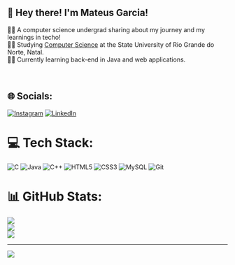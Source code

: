 
## 👋 Hey there! I'm Mateus Garcia!

👨‍💻 A computer science undergrad sharing about my journey and my learnings in techo! <br/>
🧑‍🎓 Studying [Computer Science](https://portal.uern.br/) at the State University of Rio Grande do Norte, Natal. <br/>
🧑‍💻 Currently learning back-end in Java and web applications. <br/><br/><br/>



## 🌐 Socials:
[![Instagram](https://img.shields.io/badge/Instagram-%23E4405F.svg?logo=Instagram&logoColor=white)](https://instagram.com/garciamateus285) [![LinkedIn](https://img.shields.io/badge/LinkedIn-%230077B5.svg?logo=linkedin&logoColor=white)](https://www.linkedin.com/in/mateusgarciadesenvolvedor) 

# 💻 Tech Stack:
![C](https://img.shields.io/badge/c-%2300599C.svg?style=for-the-badge&logo=c&logoColor=white) ![Java](https://img.shields.io/badge/java-%23ED8B00.svg?style=for-the-badge&logo=openjdk&logoColor=white) ![C++](https://img.shields.io/badge/c++-%2300599C.svg?style=for-the-badge&logo=c%2B%2B&logoColor=white) ![HTML5](https://img.shields.io/badge/html5-%23E34F26.svg?style=for-the-badge&logo=html5&logoColor=white) ![CSS3](https://img.shields.io/badge/css3-%231572B6.svg?style=for-the-badge&logo=css3&logoColor=white) ![MySQL](https://img.shields.io/badge/mysql-4479A1.svg?style=for-the-badge&logo=mysql&logoColor=white) ![Git](https://img.shields.io/badge/git-%23F05033.svg?style=for-the-badge&logo=git&logoColor=white)
# 📊 GitHub Stats:
![](https://github-readme-stats.vercel.app/api?username=M2004GV&theme=merko&hide_border=true&include_all_commits=false&count_private=true)<br/>
![](https://github-readme-streak-stats.herokuapp.com/?user=M2004GV&theme=merko&hide_border=true)<br/>
![](https://github-readme-stats.vercel.app/api/top-langs/?username=M2004GV&theme=merko&hide_border=true&include_all_commits=false&count_private=true&layout=compact)

---
[![](https://visitcount.itsvg.in/api?id=M2004GV&icon=0&color=0)](https://visitcount.itsvg.in)

<!-- Proudly created with GPRM ( https://gprm.itsvg.in ) -->
